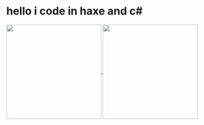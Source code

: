 # hello i code in haxe and c#

<a href="https://github.com/Mystically11/">
  <img height=250 align="center" src="https://github-readme-stats-mystically11.vercel.app/api?username=Mystically11&show_icons=true&theme=blue_navy&include_all_commits=true" />
</a>
<a href="https://github.com/Mystically11">
  <img height=250 align="center" src="https://github-readme-stats-mystically11.vercel.app/api/top-langs/?username=Mystically11&layout=compact&langs_count=8&card_width=400" />
</a>


<!--
**Mystically11/Mystically11** is a ✨ _special_ ✨ repository because its `README.md` (this file) appears on your GitHub profile.

Here are some ideas to get you started:

- 🔭 I’m currently working on ...
- 🌱 I’m currently learning ...
- 👯 I’m looking to collaborate on ...
- 🤔 I’m looking for help with ...
- 💬 Ask me about ...
- 📫 How to reach me: ...
- 😄 Pronouns: ...
- ⚡ Fun fact: ...
-->
